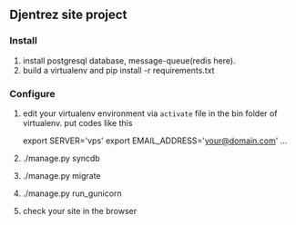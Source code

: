 ## Djentrez site project

### Install

1. install postgresql database, message-queue(redis here).
2. build a virtualenv and pip install -r requirements.txt

### Configure

1. edit your virtualenv environment via `activate` file in the bin folder of virtualenv. put codes like this

    export SERVER='vps'
    export EMAIL_ADDRESS='your@domain.com'
    ...

2. ./manage.py syncdb
3. ./manage.py migrate
4. ./manage.py run_gunicorn
5. check your site in the browser
